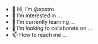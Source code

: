 - 👋 Hi, I’m @xostro
- 👀 I’m interested in ...
- 🌱 I’m currently learning ...
- 💞️ I’m looking to collaborate on ...
- 📫 How to reach me ...

<!---
xostro/xostro is a ✨ special ✨ repository because its `README.md` (this file) appears on your GitHub profile.
You can click the Preview link to take a look at your changes.
--->
